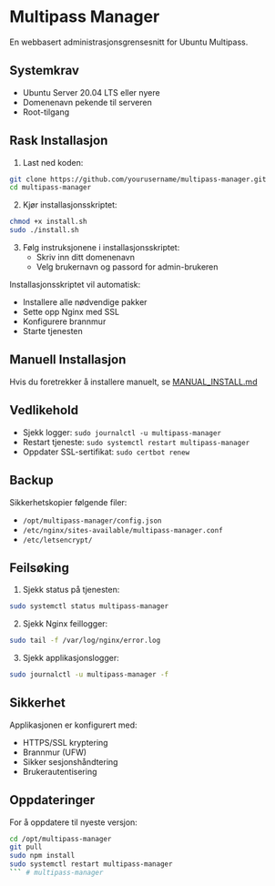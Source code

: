 # Multipass Manager

En webbasert administrasjonsgrensesnitt for Ubuntu Multipass.

## Systemkrav

- Ubuntu Server 20.04 LTS eller nyere
- Domenenavn pekende til serveren
- Root-tilgang

## Rask Installasjon

1. Last ned koden:
```bash
git clone https://github.com/yourusername/multipass-manager.git
cd multipass-manager
```

2. Kjør installasjonsskriptet:
```bash
chmod +x install.sh
sudo ./install.sh
```

3. Følg instruksjonene i installasjonsskriptet:
   - Skriv inn ditt domenenavn
   - Velg brukernavn og passord for admin-brukeren

Installasjonsskriptet vil automatisk:
- Installere alle nødvendige pakker
- Sette opp Nginx med SSL
- Konfigurere brannmur
- Starte tjenesten

## Manuell Installasjon

Hvis du foretrekker å installere manuelt, se [MANUAL_INSTALL.md](MANUAL_INSTALL.md)

## Vedlikehold

- Sjekk logger: `sudo journalctl -u multipass-manager`
- Restart tjeneste: `sudo systemctl restart multipass-manager`
- Oppdater SSL-sertifikat: `sudo certbot renew`

## Backup

Sikkerhetskopier følgende filer:
- `/opt/multipass-manager/config.json`
- `/etc/nginx/sites-available/multipass-manager.conf`
- `/etc/letsencrypt/`

## Feilsøking

1. Sjekk status på tjenesten:
```bash
sudo systemctl status multipass-manager
```

2. Sjekk Nginx feillogger:
```bash
sudo tail -f /var/log/nginx/error.log
```

3. Sjekk applikasjonslogger:
```bash
sudo journalctl -u multipass-manager -f
```

## Sikkerhet

Applikasjonen er konfigurert med:
- HTTPS/SSL kryptering
- Brannmur (UFW)
- Sikker sesjonshåndtering
- Brukerautentisering

## Oppdateringer

For å oppdatere til nyeste versjon:
```bash
cd /opt/multipass-manager
git pull
sudo npm install
sudo systemctl restart multipass-manager
``` # multipass-manager
